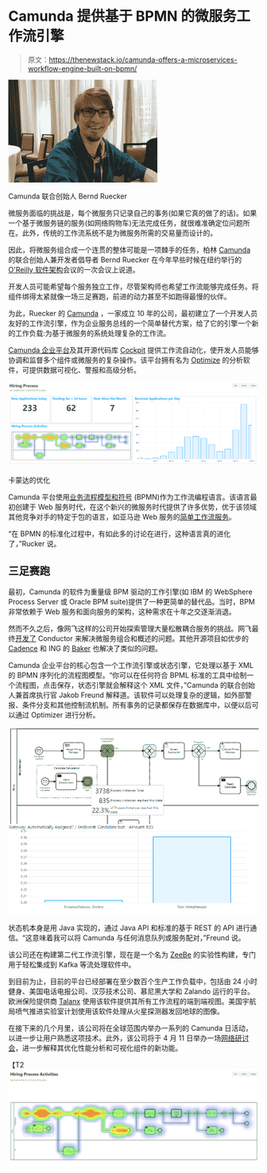 # Camunda 提供基于 BPMN 的微服务工作流引擎

> 原文：<https://thenewstack.io/camunda-offers-a-microservices-workflow-engine-built-on-bpmn/>

[![](img/f3ee041bc0ae3a0f8bd60943f19ec152.png)](https://storage.googleapis.com/cdn.thenewstack.io/media/2018/03/ddc0386b-bernd-ruecker.jpg)

Camunda 联合创始人 Bernd Ruecker

微服务面临的挑战是，每个微服务只记录自己的事务(如果它真的做了的话)。如果一个基于微服务链的服务(如网络购物车)无法完成任务，就很难准确定位问题所在。此外，传统的工作流系统不是为微服务所需的交易量而设计的。

因此，将微服务组合成一个连贯的整体可能是一项棘手的任务，柏林 [Camunda](http://camunda.com/) 的联合创始人兼开发者倡导者 Bernd Ruecker 在今年早些时候在纽约举行的 [O'Reilly 软件架构](https://conferences.oreilly.com/software-architecture/sa-ny)会议的一次会议上说道。

开发人员可能希望每个服务独立工作，尽管架构师也希望工作流能够完成任务。将组件绑得太紧就像一场三足赛跑，前进的动力甚至不如跑得最慢的伙伴。

为此，Ruecker 的 [Camunda](https://camunda.com/) ，一家成立 10 年的公司，最初建立了一个开发人员友好的工作流引擎，作为企业服务总线的一个简单替代方案，给了它的引擎一个新的工作负载:为基于微服务的系统处理复杂的工作流。

[Camunda 企业平台](https://camunda.com/download/enterprise/)及其开源代码库 [Cockpit](https://camunda.com/products/cockpit/) 提供工作流自动化，使开发人员能够协调和监督多个组件或微服务的复杂操作。该平台拥有名为 [Optimize](https://camunda.com/products/optimize/) 的分析软件，可提供数据可视化、警报和高级分析。

![](img/87a00d8df20f7be76150ecc0a87f0665.png)

卡蒙达的优化

Camunda 平台使用[业务流程模型和符号](http://www.bpmn.org/) (BPMN)作为工作流编程语言。该语言最初创建于 Web 服务时代，在这个新兴的微服务时代提供了许多优势，优于该领域其他竞争对手的特定于包的语言，如亚马逊 Web 服务的[简单工作流服务](https://aws.amazon.com/swf/faqs/)。

“在 BPMN 的标准化过程中，有如此多的讨论在进行，这种语言真的进化了，”Rucker 说。

## 三足赛跑

最初，Camunda 的软件为重量级 BPM 驱动的工作引擎(如 IBM 的 WebSphere Process Server 或 Oracle BPM suite)提供了一种更简单的替代品。当时，BPM 非常依赖于 Web 服务和面向服务的架构，这种需求在十年之交逐渐消退。

然而不久之后，像网飞这样的公司开始探索管理大量松散耦合服务的挑战。网飞最终[开发了](https://medium.com/netflix-techblog/netflix-conductor-a-microservices-orchestrator-2e8d4771bf40) Conductor 来解决微服务组合和概述的问题。其他开源项目如优步的 [Cadence](https://github.com/uber/cadence) 和 ING 的 [Baker](https://github.com/ing-bank/baker) 也解决了类似的问题。

Camunda 企业平台的核心包含一个工作流引擎或状态引擎，它处理以基于 XML 的 BPMN 序列化的流程图模型。“你可以在任何符合 BPML 标准的工具中绘制一个流程图，点击保存，状态引擎就会解释这个 XML 文件，”Camunda 的联合创始人兼首席执行官 Jakob Freund 解释道。该软件可以处理复杂的逻辑，如外部警报、条件分支和其他控制流机制。所有事务的记录都保存在数据库中，以便以后可以通过 Optimizer 进行分析。

[![](img/14669644f2cb443d673eae09dbe69d34.png)](https://camunda.com/products/optimize/)

状态机本身是用 Java 实现的，通过 Java API 和标准的基于 REST 的 API 进行通信。“这意味着我可以将 Camunda 与任何消息队列或服务配对，”Freund 说。

该公司还在构建第二代工作流引擎，现在是一个名为 [ZeeBe](https://zeebe.io/) 的实验性构建，专门用于轻松集成到 Kafka 等流处理软件中。

到目前为止，目前的平台已经部署在至少数百个生产工作负载中，包括由 24 小时健身、美国电话电报公司、汉莎技术公司、慕尼黑大学和 Zalando 运行的平台。欧洲保险提供商 [Talanx](http://www.talanx.com/?sc_lang=en) 使用该软件提供其所有工作流程的端到端视图。美国宇航局喷气推进实验室计划使用该软件处理从火星探测器发回地球的图像。

在接下来的几个月里，该公司将在全球范围内举办一系列的 Camunda 日活动，以进一步让用户熟悉这项技术。此外，该公司将于 4 月 11 日举办一场[网络研讨会](https://register.gotowebinar.com/register/1924243594699537665)，进一步解释其优化性能分析和可视化组件的新功能。

【T2![](img/4b7d8d7ab001f18300138a49bfc3be92.png)

<svg xmlns:xlink="http://www.w3.org/1999/xlink" viewBox="0 0 68 31" version="1.1"><title>Group</title> <desc>Created with Sketch.</desc></svg>